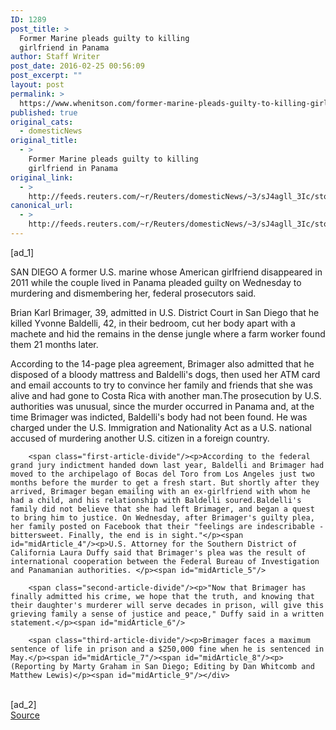 ```yaml
---
ID: 1289
post_title: >
  Former Marine pleads guilty to killing
  girlfriend in Panama
author: Staff Writer
post_date: 2016-02-25 00:56:09
post_excerpt: ""
layout: post
permalink: >
  https://www.whenitson.com/former-marine-pleads-guilty-to-killing-girlfriend-in-panama/
published: true
original_cats:
  - domesticNews
original_title:
  - >
    Former Marine pleads guilty to killing
    girlfriend in Panama
original_link:
  - >
    http://feeds.reuters.com/~r/Reuters/domesticNews/~3/sJ4agll_3Ic/story01.htm
canonical_url:
  - >
    http://feeds.reuters.com/~r/Reuters/domesticNews/~3/sJ4agll_3Ic/story01.htm
---
```

 [ad_1]
<br><div id="articleText">
<span id="midArticle_start"/>

<span id="midArticle_0"/><span class="focusParagraph" readability="4"><p><span class="articleLocation">SAN DIEGO</span> A former U.S. marine whose American girlfriend disappeared in 2011 while the couple lived in Panama pleaded guilty on Wednesday to murdering and dismembering her, federal prosecutors said.</p></span><span id="midArticle_1"/><p>Brian Karl Brimager, 39, admitted in U.S. District Court in San Diego that he killed Yvonne Baldelli, 42, in their bedroom, cut her body apart with a machete and hid the remains in the dense jungle where a farm worker found them 21 months later.</p><span id="midArticle_2"/><p>According to the 14-page plea agreement, Brimager also admitted that he disposed of a bloody mattress and Baldelli's dogs, then used her ATM card and email accounts to try to convince her family and friends that she was alive and had gone to Costa Rica with another man.The prosecution by U.S. authorities was unusual, since the murder occurred in Panama and, at the time Brimager was indicted, Baldelli's body had not been found. He was charged under the U.S. Immigration and Nationality Act as a U.S. national accused of murdering another U.S. citizen in a foreign country.</p><span id="midArticle_3"/>
        
        <span class="first-article-divide"/><p>According to the federal grand jury indictment handed down last year, Baldelli and Brimager had moved to the archipelago of Bocas del Toro from Los Angeles just two months before the murder to get a fresh start. But shortly after they arrived, Brimager began emailing with an ex-girlfriend with whom he had a child, and his relationship with Baldelli soured.Baldelli's family did not believe that she had left Brimager, and began a quest to bring him to justice. On Wednesday, after Brimager's guilty plea, her family posted on Facebook that their "feelings are indescribable - bittersweet. Finally, the end is in sight."</p><span id="midArticle_4"/><p>U.S. Attorney for the Southern District of California Laura Duffy said that Brimager's plea was the result of international cooperation between the Federal Bureau of Investigation and Panamanian authorities. </p><span id="midArticle_5"/>
        
        <span class="second-article-divide"/><p>"Now that Brimager has finally admitted his crime, we hope that the truth, and knowing that their daughter's murderer will serve decades in prison, will give this grieving family a sense of justice and peace," Duffy said in a written statement.</p><span id="midArticle_6"/>
        
        <span class="third-article-divide"/><p>Brimager faces a maximum sentence of life in prison and a $250,000 fine when he is sentenced in May.</p><span id="midArticle_7"/><span id="midArticle_8"/><p> (Reporting by Marty Graham in San Diego; Editing by Dan Whitcomb and Matthew Lewis)</p><span id="midArticle_9"/></div>
<br>[ad_2]
<br><a href="http://feeds.reuters.com/~r/Reuters/domesticNews/~3/sJ4agll_3Ic/story01.htm">Source </a>